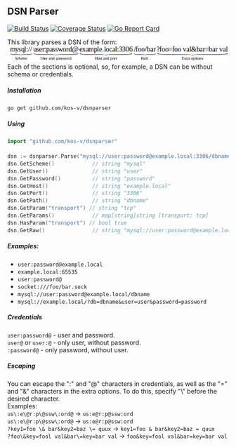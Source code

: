 ## DSN Parser
[![Build Status](https://app.travis-ci.com/kos-v/dsnparser.svg?branch=main)](https://app.travis-ci.com/kos-v/dsnparser)
[![Coverage Status](https://codecov.io/gh/kos-v/dsnparser/branch/main/graph/badge.svg)](https://codecov.io/gh/kos-v/dsnparser)
[![Go Report Card](https://goreportcard.com/badge/github.com/kos-v/dsnparser)](https://goreportcard.com/report/github.com/kos-v/dsnparser)

This library parses a DSN of the form:  
![](doc/structure.png)  
Each of the sections is optional, so, for example, a DSN can be without schema or credentials.  

##### Installation
```shell
go get github.com/kos-v/dsnparser
```

##### Using
```go
import "github.com/kos-v/dsnparser"

dsn := dsnparser.Parse("mysql://user:password@example.local:3306/dbname?transport=tcp");
dsn.GetScheme()            // string "mysql"
dsn.GetUser()              // string "user"
dsn.GetPassword()          // string "password"
dsn.GetHost()              // string "example.local"
dsn.GetPort()              // string "3306"
dsn.GetPath()              // string "dbname"
dsn.GetParam("transport") // string "tcp"
dsn.GetParams()            // map[string]string [transport: tcp]
dsn.HasParam("transport") // bool true
dsn.GetRaw()               // string "mysql://user:password@example.local:3306/dbname?transport=tcp"
```

##### Examples:
- `user:password@example.local`
- `example.local:65535`
- `user:password@`
- `socket:///foo/bar.sock`
- `mysql://user:password@example.local/dbname`
- `mysql://example.local/?db=dbname&user=user&password=password`

##### Credentials
`user:password@` - user and password.  
`user@` or `user:@` - only user, without password.  
`:password@` - only password, without user.  

##### Escaping
You can escape the ":" and "@" characters in credentials, as well as the "=" and "&" characters in the extra options. To do this, specify "\\" before the desired character.  
Examples:  
`us\:e\@r:p\@ssw\:ord@` -> `us:e@r:p@ssw:ord`  
`us\:e\@r:p\@ssw\:ord@` -> `us:e@r:p@ssw:ord`  
`?key1=foo \& bar&key2=baz \= quux` -> `key1=foo & bar&key2=baz = quux`  
`?foo\&key=fool val&bar\=key=bar val` -> `foo&key=fool val&bar=key=bar val`  
